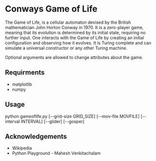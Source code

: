 # Conways Game of Life

<p> The Game of Life, is a cellular automaton devised by the British mathematician John Horton Conway in 1970. It is a zero-player game, meaning that its evolution is determined by its initial state, requiring no further input. One interacts with the Game of Life by creating an initial configuration and observing how it evolves. It is Turing complete and can simulate a universal constructor or any other Turing machine. </p>

<p> Optional arguments are allowed to change attributes about the game. </p>

## Requirments
 * matplotlib
 * numpy
 
## Usage
 <p> python gameoflife.py [--grid-size GRID_SIZE] [--mov-file MOVFILE] [--interval INTERVAL] [--glider] [--gosper] </p>
 
 ## Acknowledgements
 * Wikipedia
 * Python Playground - Mahesh Venkitachalam
